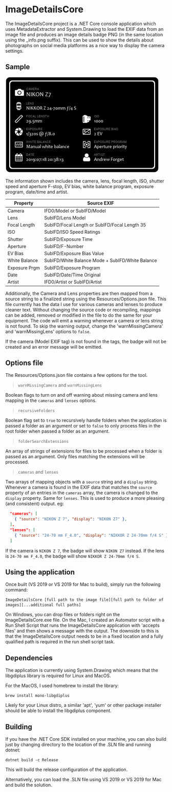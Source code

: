 # ImageDetailsCore

The ImageDetailsCore project is a .NET Core console application which uses MetadataExtractor and System.Drawing to load the EXIF data from an image file and produces an image details badge PNG (in the same location using the _info.png suffix). This can be used to show the details about photographs on social media platforms as a nice way to display the camera settings.

## Sample

![alt text](docs/Sample_info.png "Simple image badge")

The information shown includes the camera, lens, focal length, ISO, shutter speed and aperture F-stop, EV bias, white balance program, exposure program, date/time and artist.

| Property        | Source EXIF                                     |
| --------------- | ----------------------------------------------- |
| Camera          | IFD0/Model or SubIFD/Model                      |
| Lens            | SubIFD/Lens Model                               |
| Focal Length    | SubIFD/Focal Length or SubIFD/Focal Length 35   |
| ISO             | SubIFD/ISO Speed Ratings                        |
| Shutter         | SubIFD/Exposure Time                            |
| Aperture        | SubIFD/F-Number                                 |
| EV Bias         | SubIFD/Exposure Bias Value                      |
| White Balance   | SubIFD/White Balance Mode + SubIFD/White Balance|
| Exposure Prgm   | SubIFD/Exposure Program                         |
| Date            | SubIFD/Date/Time Original                       |
| Artist          | IFD0/Artist or SubIFD/Artist                    |

Additionally, the Camera and Lens properties are then mapped from a source string to a finalized string using the Resources/Options.json file. This file currently has the data I use for various cameras and lenses to produce cleaner text. Without changing the source code or recompiling, mappings can be added, removed or modified in the file to do the same for your equipment. The code will emit a warning whenever a camera or lens string is not found. To skip the warning output, change the 'warnMissingCamera' and 'warnMissingLens' options to `false`.

If the camera (Model EXIF tag) is not found in the tags, the badge will not be created and an error message will be emitted.

## Options file

The Resources/Options.json file contains a few options for the tool.

> `warnMissingCamera` and `warnMissingLens`

Boolean flags to turn on and off warning about missing camera and lens mapping in the `cameras` and `lenses` options.

> `recursiveFolders`

Boolean flag set to `true` to recursively handle folders when the application is passed a folder as an argument or set to `false` to only process files in the root folder when passed a folder as an argument.

> `folderSearchExtensions` 

An array of strings of extensions for files to be processed when a folder is passed as an argument. Only files matching the extensions will be processed.

> `cameras` and `lenses`

Two arrays of mapping objects with a `source` string and a `display` string. Whenever a camera is found in the EXIF data that matches the `source` property of an entries in the `cameras` array, the camera is changed to the `display` property. Same for `lenses`. This is used to produce a more pleasing (and consistent) output.  eg:

``` json
  "cameras": [
    { "source": "NIKON Z 7", "display": "NIKON Z7" },
  ],
  "lenses": [
    { "source": "24-70 mm F_4.0", "display": "NIKKOR Z 24-70mm f/4 S" },
  ]
```

If the camera is `NIKON Z 7`, the badge will show `NIKON Z7` instead. If the lens is `24-70 mm F_4.0`, the badge will show `NIKKOR Z 24-70mm f/4 S`.

## Using the application

Once built (VS 2019 or VS 2019 for Mac to build), simply run the following command:

```
ImageDetailsCore [full path to the image file][full path to folder of images][...additional full paths]
```

On Windows, you can drop files or folders right on the ImageDetailsCore.exe file. On the Mac, I created an Automator script with a Run Shell Script that runs the ImageDetailsCore application with 'accepts files' and then shows a message with the output. The downside to this is that the ImageDetailsCore output needs to be in a fixed location and a fully qualified path is required in the run shell script task.

## Dependencies

The application is currently using System.Drawing which means that the libgdiplus library is required for Linux and MacOS.

For the MacOS, I used homebrew to install the library:

```
brew install mono-libgdiplus
```

Likely for your Linux distro, a similar 'apt', 'yum' or other package installer should be able to install the libgdiplus component.

## Building

If you have the .NET Core SDK installed on your machine, you can also build just by changing directory to the location of the .SLN file and running dotnet:

```
dotnet build -c Release
```

This will build the release configuration of the application.

Alternatively, you can load the .SLN file using VS 2019 or VS 2019 for Mac and build the solution.